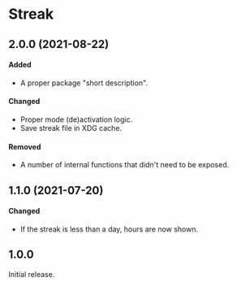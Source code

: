 # Streak

## 2.0.0 (2021-08-22)

#### Added

- A proper package "short description".

#### Changed

- Proper mode (de)activation logic.
- Save streak file in XDG cache.

#### Removed

- A number of internal functions that didn't need to be exposed.

## 1.1.0 (2021-07-20)

#### Changed

- If the streak is less than a day, hours are now shown.

## 1.0.0

Initial release.
